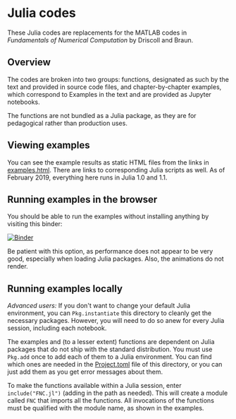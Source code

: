 # Julia codes

These Julia codes are replacements for the MATLAB codes in _Fundamentals of Numerical Computation_ by Driscoll and Braun.

## Overview

The codes are broken into two groups: functions, designated as such by the text and provided in source code files, and chapter-by-chapter examples, which correspond to Examples in the text and are provided as Jupyter notebooks. 

The functions are not bundled as a Julia package, as they are for pedagogical rather than production uses. 

## Viewing examples

You can see the example results as static HTML files from the links in [examples.html](examples.html).  There are links to corresponding Julia scripts as well. As of February 2019, everything here runs in Julia 1.0 and 1.1. 

## Running examples in the browser

You should be able to run the examples without installing anything by visiting this binder:

[![Binder](https://mybinder.org/badge_logo.svg)](https://mybinder.org/v2/gh/tobydriscoll/fnc-extras/master?filepath=julia%2F)

Be patient with this option, as performance does not appear to be very good, especially when loading Julia packages. Also, the animations do not render.  

## Running examples locally 

*Advanced users:* If you don't want to change your default Julia environment, you can `Pkg.instantiate` this directory to cleanly get the necessary packages. However, you will need to do so anew for every Julia session, including each notebook. 

The examples and (to a lesser extent) functions are dependent on Julia packages that do not ship with the standard distribution. You must use `Pkg.add` once to add each of them to a Julia environment. You can find which ones are needed in the [Project.toml](Project.toml) file of this directory, or you can just add them as you get error messages about them. 

To make the functions available within a Julia session, enter `include("FNC.jl")` (adding in the path as needed). This will create a module called `FNC` that imports all the functions. All invocations of the functions must be qualified with the module name, as shown in the examples. 
